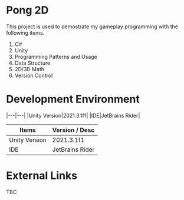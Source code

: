 # Pong 2D

This project is used to demostrate my gameplay programming with the following items.

1. C#
2. Unity
3. Programming Patterns and Usage
4. Data Structure
5. 2D/3D Math
6. Version Control

# Development Environment

|---|---|
|Unity Version|2021.3.1f1|
|IDE|JetBrains Rider|

| Items         | Version / Desc  |
| ------------- | --------------- |
| Unity Version | 2021.3.1f1      |
| IDE           | JetBrains Rider |

# External Links

TBC
